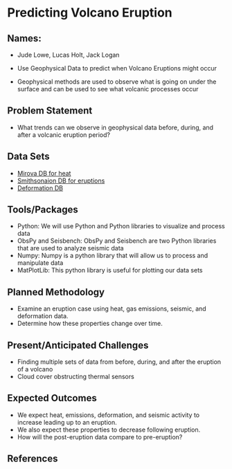 # Predicting Volcano Eruption
## Names: 
- Jude Lowe, Lucas Holt, Jack Logan

- Use Geophysical Data to predict when Volcano Eruptions might occur
- Geophysical methods are used to observe what is going on under the surface and can be used to see what volcanic processes occur
## Problem Statement
- What trends can we observe in geophysical data before, during, and after a volcanic eruption period?
## Data Sets
- [Mirova DB for heat](https://www.mirovaweb.it/)
- [Smithsonaion DB for eruptions](https://volcano.si.edu/database/search_eruption_results.cfm)
- [Deformation DB](https://comet.nerc.ac.uk/comet-volcano-portal/volcano-index/Search-All)
## Tools/Packages
- Python: We will use Python and Python libraries to visualize and process data
- ObsPy and Seisbench: ObsPy and Seisbench are two Python libraries that are used to analyze seismic data
- Numpy: Numpy is a python library that will allow us to process and manipulate data
- MatPlotLib: This python library is useful for plotting our data sets 
## Planned Methodology
- Examine an eruption case using heat, gas emissions, seismic, and deformation data.
- Determine how these properties change over time.
## Present/Anticipated Challenges
- Finding multiple sets of data from before, during, and after the eruption of a volcano
- Cloud cover obstructing thermal sensors
## Expected Outcomes
- We expect heat, emissions, deformation, and seismic activity to increase leading up to an eruption.
- We also expect these properties to decrease following eruption.
- How will the post-eruption data compare to pre-eruption?
## References

